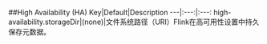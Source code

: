 
##High Availability (HA)
Key|Default|Description
---|:---:|:---:
high-availability.storageDir|(none)|文件系统路径（URI）Flink在高可用性设置中持久保存元数据。

